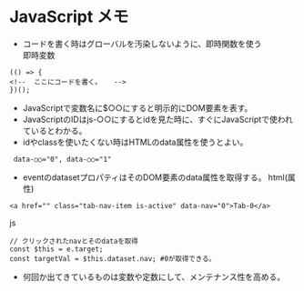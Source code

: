 # JavaScript メモ

* コードを書く時はグローバルを汚染しないように、即時関数を使う  
 即時変数  
 ```
 (() => {
<!--  ここにコードを書く。   -->
 })();
 ```
* JavaScriptで変数名に$○○にすると明示的にDOM要素を表す。
* JavaScriptのIDはjs-○○にするとidを見た時に、すぐにJavaScriptで使われているとわかる。
* idやclassを使いたくない時はHTMLのdata属性を使うとよい。
```
 data-○○="0", data-○○="1"
```
* eventのdatasetプロパティはそのDOM要素のdata属性を取得する。  html(属性) 
```
<a href="" class="tab-nav-item is-active" data-nav="0">Tab-0</a>
```  
js 
```
// クリックされたnavとそのdataを取得
const $this = e.target;
const targetVal = $this.dataset.nav; #0が取得できる。
```
* 何回か出てきているものは変数や定数にして、メンテナンス性を高める。  

